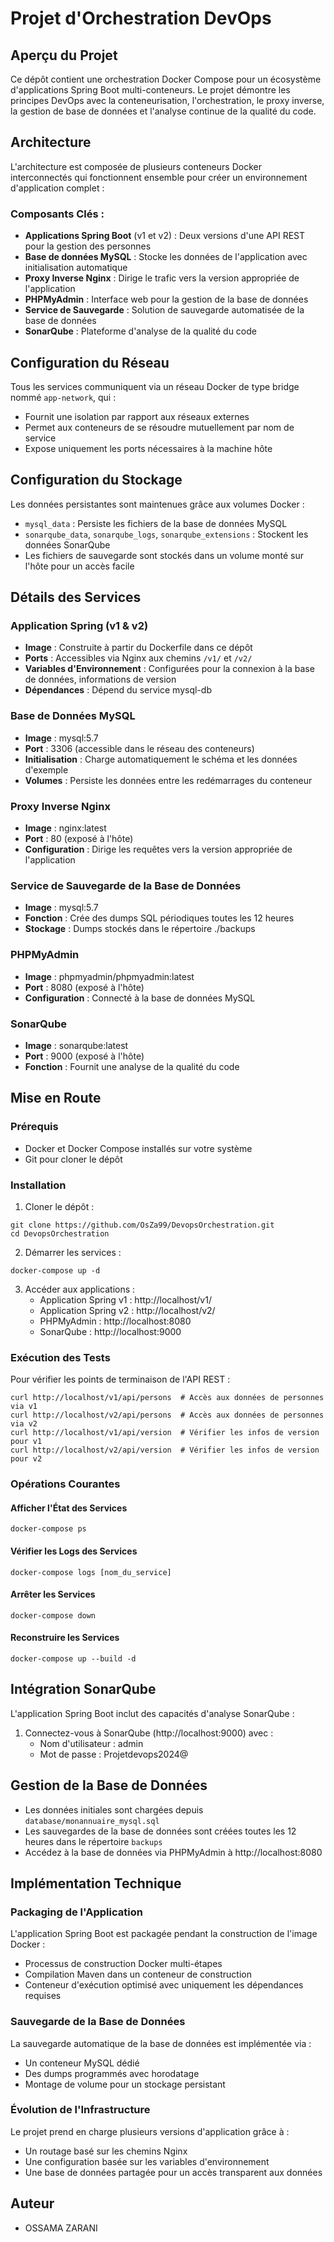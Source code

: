 # Projet d'Orchestration DevOps

## Aperçu du Projet
Ce dépôt contient une orchestration Docker Compose pour un écosystème d'applications Spring Boot multi-conteneurs. Le projet démontre les principes DevOps avec la conteneurisation, l'orchestration, le proxy inverse, la gestion de base de données et l'analyse continue de la qualité du code.

## Architecture
L'architecture est composée de plusieurs conteneurs Docker interconnectés qui fonctionnent ensemble pour créer un environnement d'application complet :

### Composants Clés :
- **Applications Spring Boot** (v1 et v2) : Deux versions d'une API REST pour la gestion des personnes
- **Base de données MySQL** : Stocke les données de l'application avec initialisation automatique
- **Proxy Inverse Nginx** : Dirige le trafic vers la version appropriée de l'application
- **PHPMyAdmin** : Interface web pour la gestion de la base de données
- **Service de Sauvegarde** : Solution de sauvegarde automatisée de la base de données
- **SonarQube** : Plateforme d'analyse de la qualité du code

## Configuration du Réseau
Tous les services communiquent via un réseau Docker de type bridge nommé `app-network`, qui :
- Fournit une isolation par rapport aux réseaux externes
- Permet aux conteneurs de se résoudre mutuellement par nom de service
- Expose uniquement les ports nécessaires à la machine hôte

## Configuration du Stockage
Les données persistantes sont maintenues grâce aux volumes Docker :
- `mysql_data` : Persiste les fichiers de la base de données MySQL
- `sonarqube_data`, `sonarqube_logs`, `sonarqube_extensions` : Stockent les données SonarQube
- Les fichiers de sauvegarde sont stockés dans un volume monté sur l'hôte pour un accès facile

## Détails des Services

### Application Spring (v1 & v2)
- **Image** : Construite à partir du Dockerfile dans ce dépôt
- **Ports** : Accessibles via Nginx aux chemins `/v1/` et `/v2/`
- **Variables d'Environnement** : Configurées pour la connexion à la base de données, informations de version
- **Dépendances** : Dépend du service mysql-db

### Base de Données MySQL
- **Image** : mysql:5.7
- **Port** : 3306 (accessible dans le réseau des conteneurs)
- **Initialisation** : Charge automatiquement le schéma et les données d'exemple
- **Volumes** : Persiste les données entre les redémarrages du conteneur

### Proxy Inverse Nginx
- **Image** : nginx:latest
- **Port** : 80 (exposé à l'hôte)
- **Configuration** : Dirige les requêtes vers la version appropriée de l'application

### Service de Sauvegarde de la Base de Données
- **Image** : mysql:5.7
- **Fonction** : Crée des dumps SQL périodiques toutes les 12 heures
- **Stockage** : Dumps stockés dans le répertoire ./backups

### PHPMyAdmin
- **Image** : phpmyadmin/phpmyadmin:latest
- **Port** : 8080 (exposé à l'hôte)
- **Configuration** : Connecté à la base de données MySQL

### SonarQube
- **Image** : sonarqube:latest
- **Port** : 9000 (exposé à l'hôte)
- **Fonction** : Fournit une analyse de la qualité du code

## Mise en Route

### Prérequis
- Docker et Docker Compose installés sur votre système
- Git pour cloner le dépôt

### Installation
1. Cloner le dépôt :
```
git clone https://github.com/OsZa99/DevopsOrchestration.git
cd DevopsOrchestration
```

2. Démarrer les services :
```
docker-compose up -d
```

3. Accéder aux applications :
   - Application Spring v1 : http://localhost/v1/
   - Application Spring v2 : http://localhost/v2/
   - PHPMyAdmin : http://localhost:8080
   - SonarQube : http://localhost:9000

### Exécution des Tests
Pour vérifier les points de terminaison de l'API REST :
```
curl http://localhost/v1/api/persons  # Accès aux données de personnes via v1
curl http://localhost/v2/api/persons  # Accès aux données de personnes via v2
curl http://localhost/v1/api/version  # Vérifier les infos de version pour v1
curl http://localhost/v2/api/version  # Vérifier les infos de version pour v2
```

### Opérations Courantes

#### Afficher l'État des Services
```
docker-compose ps
```

#### Vérifier les Logs des Services
```
docker-compose logs [nom_du_service]
```

#### Arrêter les Services
```
docker-compose down
```

#### Reconstruire les Services
```
docker-compose up --build -d
```

## Intégration SonarQube
L'application Spring Boot inclut des capacités d'analyse SonarQube :

1. Connectez-vous à SonarQube (http://localhost:9000) avec :
   - Nom d'utilisateur : admin
   - Mot de passe : Projetdevops2024@

## Gestion de la Base de Données
- Les données initiales sont chargées depuis `database/monannuaire_mysql.sql`
- Les sauvegardes de la base de données sont créées toutes les 12 heures dans le répertoire `backups`
- Accédez à la base de données via PHPMyAdmin à http://localhost:8080

## Implémentation Technique

### Packaging de l'Application
L'application Spring Boot est packagée pendant la construction de l'image Docker :
- Processus de construction Docker multi-étapes
- Compilation Maven dans un conteneur de construction
- Conteneur d'exécution optimisé avec uniquement les dépendances requises

### Sauvegarde de la Base de Données
La sauvegarde automatique de la base de données est implémentée via :
- Un conteneur MySQL dédié
- Des dumps programmés avec horodatage
- Montage de volume pour un stockage persistant

### Évolution de l'Infrastructure
Le projet prend en charge plusieurs versions d'application grâce à :
- Un routage basé sur les chemins Nginx
- Une configuration basée sur les variables d'environnement
- Une base de données partagée pour un accès transparent aux données

## Auteur
- OSSAMA ZARANI
